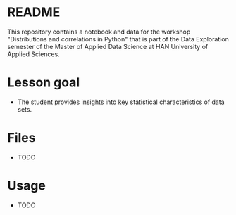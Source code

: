 # README

This repository contains a notebook and data for the workshop "Distributions and correlations in Python" that is part of the Data Exploration semester of the Master of Applied Data Science at HAN University of Applied Sciences.


# Lesson goal

- The student provides insights into key statistical characteristics of data sets.

# Files

- TODO

# Usage

- TODO
